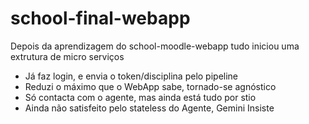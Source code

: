 # school-final-webapp

Depois da aprendizagem do school-moodle-webapp tudo iniciou uma extrutura de micro serviços

- Já faz login, e envia o token/disciplina pelo pipeline
- Reduzi o máximo que o WebApp sabe, tornado-se agnóstico
- Só contacta com o agente, mas ainda está tudo por stio
- Ainda não satisfeito pelo stateless do Agente, Gemini Insiste
